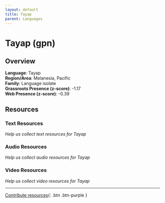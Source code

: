 ```yaml
---
layout: default
title: Tayap
parent: Languages
---
```


# Tayap (gpn)

## Overview

**Language**: Tayap  
**Region/Area**: Melanesia, Pacific  
**Family**: Language isolate  
**Grassroots Presence (z-score)**: -1.17  
**Web Presence (z-score)**: -0.39  

## Resources

### Text Resources
*Help us collect text resources for Tayap*

### Audio Resources
*Help us collect audio resources for Tayap*

### Video Resources
*Help us collect video resources for Tayap*

---

[Contribute resources](https://forms.office.com/e/1SfLJx3u1r){: .btn .btn-purple }
